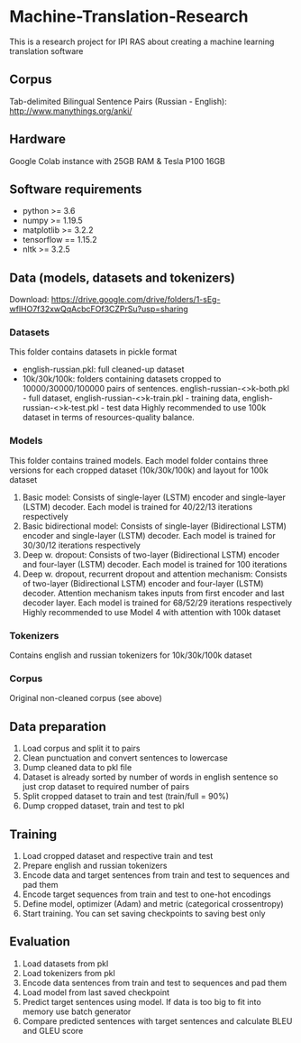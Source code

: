 # Machine-Translation-Research
This is a research project for IPI RAS about creating a machine learning translation software

## Corpus
Tab-delimited Bilingual Sentence Pairs (Russian - English): http://www.manythings.org/anki/

## Hardware
Google Colab instance with 25GB RAM & Tesla P100 16GB

## Software requirements
* python >= 3.6
* numpy >= 1.19.5
* matplotlib >= 3.2.2
* tensorflow == 1.15.2
* nltk >= 3.2.5

## Data (models, datasets and tokenizers)
Download: https://drive.google.com/drive/folders/1-sEg-wflHO7f32xwQqAcbcFOf3CZPrSu?usp=sharing

### Datasets
This folder contains datasets in pickle format
- english-russian.pkl: full cleaned-up dataset
- 10k/30k/100k: folders containing datasets cropped to 10000/30000/100000 pairs of sentences. english-russian-<>k-both.pkl - full dataset, english-russian-<>k-train.pkl - training data, english-russian-<>k-test.pkl - test data
Highly recommended to use 100k dataset in terms of resources-quality balance.

### Models
This folder contains trained models. Each model folder contains three versions for each cropped dataset (10k/30k/100k) and layout for 100k dataset
1) Basic model:
  Consists of single-layer (LSTM) encoder and single-layer (LSTM) decoder. Each model is trained for 40/22/13 iterations respectively
2) Basic bidirectional model:
  Consists of single-layer (Bidirectional LSTM) encoder and single-layer (LSTM) decoder. Each model is trained for 30/30/12 iterations respectively
3) Deep w. dropout:
  Consists of two-layer (Bidirectional LSTM) encoder and four-layer (LSTM) decoder. Each model is trained for 100 iterations
4) Deep w. dropout, recurrent dropout and attention mechanism:
  Consists of two-layer (Bidirectional LSTM) encoder and four-layer (LSTM) decoder. Attention mechanism takes inputs from first encoder and last decoder layer. Each model is trained for 68/52/29 iterations respectively
Highly recommended to use Model 4 with attention with 100k dataset

### Tokenizers
Contains english and russian tokenizers for 10k/30k/100k dataset

### Corpus
Original non-cleaned corpus (see above)

## Data preparation
1) Load corpus and split it to pairs
2) Clean punctuation and convert sentences to lowercase
3) Dump cleaned data to pkl file
4) Dataset is already sorted by number of words in english sentence so just crop dataset to required number of pairs
5) Split cropped dataset to train and test (train/full = 90%)
6) Dump cropped dataset, train and test to pkl

## Training
1) Load cropped dataset and respective train and test
2) Prepare english and russian tokenizers
3) Encode data and target sentences from train and test to sequences and pad them
4) Encode target sequences from train and test to one-hot encodings
5) Define model, optimizer (Adam) and metric (categorical crossentropy)
6) Start training. You can set saving checkpoints to saving best only

## Evaluation
1) Load datasets from pkl
2) Load tokenizers from pkl
3) Encode data sentences from train and test to sequences and pad them
4) Load model from last saved checkpoint
5) Predict target sentences using model. If data is too big to fit into memory use batch generator
6) Compare predicted sentences with target sentences and calculate BLEU and GLEU score
